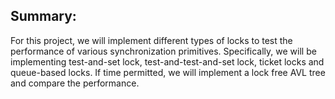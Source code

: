 ## Summary:
For this project, we will implement different types of locks to test the performance of various synchronization primitives. Specifically, we will be implementing test-and-set lock, test-and-test-and-set lock, ticket locks and queue-based locks. If time permitted, we will implement a lock free AVL tree and compare the performance.
